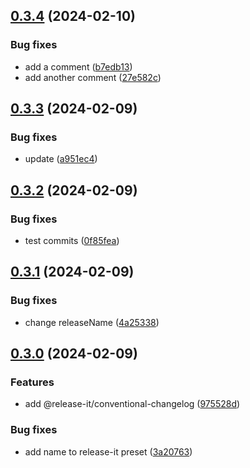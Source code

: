 

## [0.3.4](https://github.com/kalfada/my_travel_book/compare/0.3.3...0.3.4) (2024-02-10)


### Bug fixes

* add a comment ([b7edb13](https://github.com/kalfada/my_travel_book/commit/b7edb1363655590b942dbcf5b7937179a0a47a12))
* add another comment ([27e582c](https://github.com/kalfada/my_travel_book/commit/27e582cda9cf5048eb4308599272c7d6b9717f26))

## [0.3.3](https://github.com/kalfada/my_travel_book/compare/0.3.2...0.3.3) (2024-02-09)


### Bug fixes

* update ([a951ec4](https://github.com/kalfada/my_travel_book/commit/a951ec4e78d20e89d361c83b295759d7b83ceb10))

## [0.3.2](https://github.com/kalfada/my_travel_book/compare/0.3.1...0.3.2) (2024-02-09)


### Bug fixes

* test commits ([0f85fea](https://github.com/kalfada/my_travel_book/commit/0f85fea77d7c3a1a94fe584159ea477dda38ba0a))

## [0.3.1](https://github.com/kalfada/my_travel_book/compare/0.3.0...0.3.1) (2024-02-09)


### Bug fixes

* change releaseName ([4a25338](https://github.com/kalfada/my_travel_book/commit/4a2533888d7e7adda4f838888dfed2251a2ee708))

## [0.3.0](https://github.com/kalfada/my_travel_book/compare/0.2.1...0.3.0) (2024-02-09)


### Features

* add @release-it/conventional-changelog ([975528d](https://github.com/kalfada/my_travel_book/commit/975528d2eab85ac14cd3766037555f432924a0e4))


### Bug fixes

* add name to release-it preset ([3a20763](https://github.com/kalfada/my_travel_book/commit/3a20763bf077f444f1982e94fd0ce510c94e1896))
